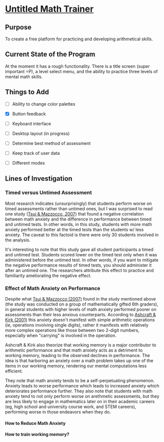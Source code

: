 # [Untitled Math Trainer](https://dkallen78.github.io/math-trainer/quickMath.html)

## Purpose

To create a free platform for practicing and developing arithmetical skills.

## Current State of the Program

At the moment it has a rough functionality. There is a title screen (super important =P),
a level select menu, and the ability to practice three levels of mental math skills.

## Things to Add

- [ ] Ability to change color palettes

- [x] Button feedback

- [ ] Keyboard interface

- [ ] Desktop layout (in progress)

- [ ] Determine best method of assessment

- [ ] Keep track of user data

- [ ] Different modes

## Lines of Investigation

### Timed versus Untimed Assessment

Most research indicates (unsurprisingly) that students perform worse on timed assessments
rather than untimed ones, but I was surprised to read one study ([Tsui & Mazzocco, 2007](https://www.ncbi.nlm.nih.gov/pmc/articles/PMC2806671/)) that found a negative
correlation between math anxiety and the difference in performance between timed and
untimed tests. In other words, in this study, students with more math anxiety performed
better at the timed tests than the students w/ less anxiety. The caveat to this factoid
is there were only 30 students involved in the analysis.

It's interesting to note that this study gave all student participants a timed and
untimed test. Students scored lower on the timed test only when it was administered
before the untimed test. In other words, if you want to mitigate the negative performance
results of timed tests, you should administer it after an untimed one. The researchers
attribute this effect to practice and familiarity ameliorating the negative effect.

### Effect of Math Anxiety on Performance

Despite what [Tsui & Mazzocco (2007)](https://www.ncbi.nlm.nih.gov/pmc/articles/PMC2806671/)
found in the study mentioned above (the study was conducted on a group of mathematically
gifted 6th graders), in general students with higher levels of math anxiety performed
poorer on assessments than their less anxious counterparts. According to [Ashcraft & Kirk (2001)](https://www.academia.edu/download/27137080/xge1302224.pdf) this anxiety doesn't manifest
with simple arithmetic operations (ie, operations involving single digits), rather
it manifests with relatively more complex operations like those between two 2-digit 
numbers, especially when "carrying" is involved in the operation.

Ashcraft & Kirk also theorize that working memory is a major contributor to arithmetic
performance and that math anxiety acts as a detriment to working memory, leading to
the observed declines in performance. The idea is that harboring an anxiety over a
math problem takes up one of the items in our working memory, rendering our mental
computations less efficient.

They note that math anxiety tends to be a self-perpetuating phenomenon. Anxiety leads
to worse performance which leads to increased anxiety which deteriorates performance
further. They also note that students with math anxiety tend to not only perform
worse on arethmetic assessments, but they are less likely to engage in mathematics
later on in their academic careers (eg, high school and university course work, and
STEM careers), performing worse in those endeavors when they do.

#### How to Reduce Math Anxiety

#### How to train working memory?
